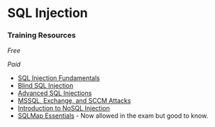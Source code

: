 # SQL Injection

### Training Resources
*Free*


*Paid*
- [SQL Injection Fundamentals](https://academy.hackthebox.com/course/preview/sql-injection-fundamentals)
- [Blind SQL Injection](https://academy.hackthebox.com/course/preview/blind-sql-injection)
- [Advanced SQL Injections](https://academy.hackthebox.com/course/preview/advanced-sql-injections)
- [MSSQL, Exchange, and SCCM Attacks](https://academy.hackthebox.com/course/preview/mssql-exchange-and-sccm-attacks)
- [Introduction to NoSQL Injection](https://academy.hackthebox.com/course/preview/introduction-to-nosql-injection)
- [SQLMap Essentials](https://academy.hackthebox.com/course/preview/sqlmap-essentials) - Now allowed in the exam but good to know. 
